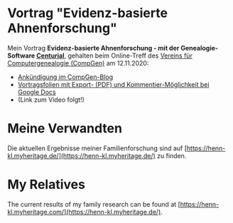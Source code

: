 # Vortrag "Evidenz-basierte Ahnenforschung"
Mein Vortrag **Evidenz-basierte Ahnenforschung - mit der Genealogie-Software [Centurial](https://www.centurial.net/)**, gehalten beim Online-Treff des [Vereins für Computergenealogie (CompGen)](https://www.compgen.de/) am 12.11.2020:
* [Ankündigung im CompGen-Blog](https://www.compgen.de/2020/11/compgen-online-meeting-am-12-11-2020-evidenzbasierter-ansatz-in-der-genealogie/)
* [Vortragsfolien mit Export- (PDF) und Kommentier-Möglichkeit bei Google Docs](https://docs.google.com/presentation/d/1DJdT6wciaPN2TqQyPztdsRPVj6-qzQHQJt26DTOmTFk/edit?usp=sharing)
* (Link zum Video folgt!)

# Meine Verwandten
Die aktuellen Ergebnisse meiner Familienforschung sind auf [https://henn-kl.myheritage.de/](https://henn-kl.myheritage.de/) zu finden.

# My Relatives
The current results of my family research can be found at [https://henn-kl.myheritage.com/](https://henn-kl.myheritage.de/).
